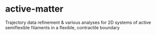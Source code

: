 # active-matter
Trajectory data refinement & various analyses for 2D systems of active semiflexible filaments in a flexible, contractile boundary
